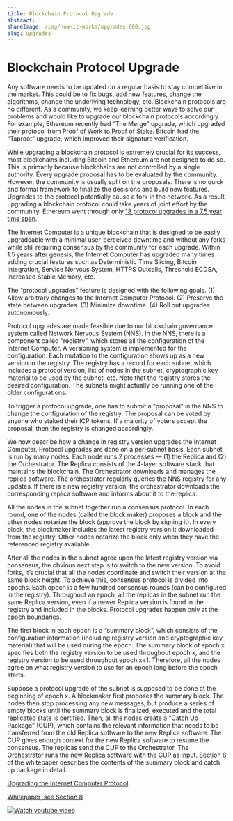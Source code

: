 ```yaml
---
title: Blockchain Protocol Upgrade
abstract: 
shareImage: /img/how-it-works/upgrades.600.jpg
slug: upgrades
---
```


# Blockchain Protocol Upgrade

Any software needs to be updated on a regular basis to stay competitive in the market. This could be to fix bugs, add new features, change the algorithms, change the underlying technology, etc. Blockchain protocols are no different. As a community, we keep learning better ways to solve our problems and would like to upgrade our blockchain protocols accordingly. For example, Ethereum recently had “The Merge” upgrade, which upgraded their protocol from Proof of Work to Proof of Stake. Bitcoin had the “Taproot” upgrade, which improved their signature verification. 

While upgrading a blockchain protocol is extremely crucial for its success, most blockchains including Bitcoin and Ethereum are not designed to do so. This is primarily because blockchains are not controlled by a single authority. Every upgrade proposal has to be evaluated by the community. However, the community is usually split on the proposals. There is no quick and formal framework to finalize the decisions and build new features. Upgrades to the protocol potentially cause a fork in the network. As a result, upgrading a blockchain protocol could take years of joint effort by the community. Ethereum went through only [18 protocol upgrades in a 7.5 year time span](https://ethereum.org/en/history/).

The Internet Computer is a unique blockchain that is designed to be easily upgradeable with a minimal user-perceived downtime and without any forks while still requiring consensus by the community for each upgrade. Within 1.5 years after genesis, the Internet Computer has upgraded many times adding crucial features such as Deterministic Time Slicing, Bitcoin Integration, Service Nervous System, HTTPS Outcalls, Threshold ECDSA, Increased Stable Memory, etc. 

The “protocol upgrades” feature is designed with the following goals. (1) Allow arbitrary changes to the Internet Computer Protocol. (2) Preserve the state between upgrades. (3) Minimize downtime. (4) Roll out upgrades autonomously.

Protocol upgrades are made feasible due to our blockchain governance system called Network Nervous System (NNS). In the NNS, there is a component called “registry”, which stores all the configuration of the Internet Computer. A versioning system is implemented for the configuration. Each mutation to the configuration shows up as a new version in the registry. The registry has a record for each subnet which includes a protocol version, list of nodes in the subnet, cryptographic key material to be used by the subnet, etc. Note that the registry stores the desired configuration. The subnets might actually be running one of the older configurations. 

To trigger a protocol upgrade, one has to submit a “proposal” in the NNS to change the configuration of the registry. The proposal can be voted by anyone who staked their ICP tokens. If a majority of voters accept the proposal, then the registry is changed accordingly. 

We now describe how a change in registry version upgrades the Internet Computer. Protocol upgrades are done on a per-subnet basis. Each subnet is run by many nodes. Each node runs 2 processes — (1) the Replica and (2) the Orchestrator. The Replica consists of the 4-layer software stack that maintains the blockchain. The Orchestrator downloads and manages the replica software. The orchestrator regularly queries the NNS registry for any updates. If there is a new registry version, the orchestrator downloads the corresponding replica software and informs about it to the replica. 

All the nodes in the subnet together run a consensus protocol. In each round, one of the nodes (called the block maker) proposes a block and the other nodes notarize the block (approve the block by signing it). In every block, the blockmaker includes the latest registry version it downloaded from the registry. Other nodes notarize the block only when they have the referenced registry available. 

After all the nodes in the subnet agree upon the latest registry version via consensus, the obvious next step is to switch to the new version. To avoid forks, it’s crucial that all the nodes coordinate and switch their version at the same block height. To achieve this, consensus protocol is divided into epochs. Each epoch is a few hundred consensus rounds (can be configured in the registry). Throughout an epoch, all the replicas in the subnet run the same Replica version, even if a newer Replica version is found in the registry and included in the blocks. Protocol upgrades happen only at the epoch boundaries. 

The first block in each epoch is a “summary block”, which consists of the configuration information (including registry version and cryptographic key material) that will be used during the epoch. The summary block of epoch x specifies both the registry version to be used throughout epoch x, and the registry version to be used throughout epoch x+1. Therefore, all the nodes agree on what registry version to use for an epoch long before the epoch starts. 

Suppose a protocol upgrade of the subnet is supposed to be done at the beginning of epoch x. A blockmaker first proposes the summary block. The nodes then stop processing any new messages, but produce a series of empty blocks until the summary block is finalized, executed and the total replicated state is certified. Then, all the nodes create a “Catch Up Package” (CUP), which contains the relevant information that needs to be transferred from the old Replica software to the new Replica software. The CUP gives enough context for the new Replica software to resume the consensus. The replicas send the CUP to the Orchestrator. The Orchestrator runs the new Replica software with the CUP as input. Section 8 of the whitepaper describes the contents of the summary block and catch up package in detail. 

[Upgrading the Internet Computer Protocol](https://medium.com/dfinity/upgrading-the-internet-computer-protocol-45bf6424b268)

[Whitepaper, see Section 8](https://internetcomputer.org/whitepaper.pdf)

[![Watch youtube video](https://i.ytimg.com/vi/mPjiO2bk2lI/maxresdefault.jpg)](https://www.youtube.com/watch?v=mPjiO2bk2lI)
